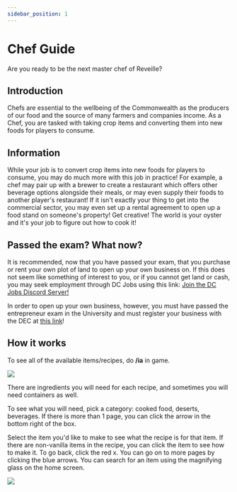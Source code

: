 ```yaml
---
sidebar_position: 1
---
```


# Chef Guide
Are you ready to be the next master chef of Reveille?

## Introduction
Chefs are essential to the wellbeing of the Commonwealth as the producers of our food and the source of many farmers and companies income. As a Chef, you are tasked with taking crop items and converting them into new foods for players to consume.

## Information
While your job is to convert crop items into new foods for players to consume, you may do much more with this job in practice! For example, a chef may pair up with a brewer to create a restaurant which offers other beverage options alongside their meals, or may even supply their foods to another player's restaurant! If it isn't exactly your thing to get into the commercial sector, you may even set up a rental agreement to open up a food stand on someone's property! Get creative! The world is your oyster and it's your job to figure out how to cook it!

## Passed the exam? What now?
It is recommended, now that you have passed your exam, that you purchase or rent your own plot of land to open up your own business on. If this does not seem like something of interest to you, or if you cannot get land or cash, you may seek employment through DC Jobs using this link: [Join the DC Jobs Discord Server!](https://discord.com/invite/KBsatGF45q)

In order to open up your own business, however, you must have passed the entrepreneur exam in the University and must register your business with the DEC at [this link](https://discord.com/invite/KBsatGF45q)!

## How it works
To see all of the available items/recipes, do **/ia** in game.

![](https://i.imgur.com/wGbjfyJ.png)

There are ingredients you will need for each recipe, and sometimes you will need containers as well.

To see what you will need, pick a category: cooked food, deserts, beverages. If there is more than 1 page, you can click the arrow in the bottom right of the box.

Select the item you'd like to make to see what the recipe is for that item. If there are non-vanilla items in the recipe, you can click the item to see how to make it. To go back, click the red x. You can go on to more pages by clicking the blue arrows. You can search for an item using the magnifying glass on the home screen.

![](https://i.imgur.com/8h5ONyN.gif)





